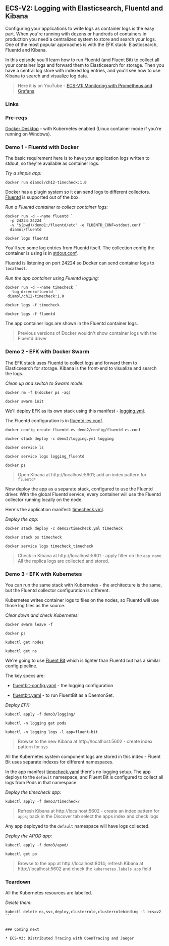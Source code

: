 ## ECS-V2: Logging with Elasticsearch, Fluentd and Kibana

Configuring your applications to write logs as container logs is the easy part. When you're running with dozens or hundreds of containers in production you need a centralized system to store and search your logs. One of the most popular approaches is with the EFK stack: Elasticsearch, Fluentd and Kibana.

In this episode you'll learn how to run Fluentd (and Fluent Bit) to collect all your container logs and forward them to Elasticsearch for storage. Then you have a central log store with indexed log entries, and you'll see how to use Kibana to search and visualize log data.

> Here it is on YouTube - [ECS-V1: Monitoring with Prometheus and Grafana](https://youtu.be/JlescH2xFok)

### Links


### Pre-reqs

[Docker Desktop](https://www.docker.com/products/docker-desktop) - with Kubernetes enabled (Linux container mode if you're running on Windows).

### Demo 1 - Fluentd with Docker

The basic requirement here is to have your application logs written to stdout, so they're available as container logs.

_Try a simple app:_

```
docker run diamol/ch12-timecheck:1.0
```

Docker has a plugin system so it can send logs to different collectors. [Fluentd]() is supported out of the box.

_Run a Fluentd container to collect container logs:_

```
docker run -d --name fluentd `
  -p 24224:24224 `
  -v "$(pwd)/demo1:/fluentd/etc" -e FLUENTD_CONF=stdout.conf `
  diamol/fluentd

docker logs fluentd
```

You'll see some log entries from Fluentd itself. The collection config the container is using is in [stdout.conf](demo1/stdout.conf).

Fluentd is listening on port 24224 so Docker can send container logs to `localhost`.

_Run the app container using Fluentd logging:_

```
docker run -d --name timecheck `
 --log-driver=fluentd `
 diamol/ch12-timecheck:1.0

docker logs -f timecheck

docker logs -f fluentd
```

The app container logs are shown in the Fluentd container logs.

> Previous versions of Docker wouldn't show container logs with the Fluentd driver

### Demo 2 - EFK with Docker Swarm

The EFK stack uses Fluentd to collect logs and forward them to Elasticsearch for storage. Kibana is the front-end to visualize and search the logs.

_Clean up and switch to Swarm mode:_

```
docker rm -f $(docker ps -aq)

docker swarm init
```

We'll deploy EFK as its own stack using this manifest - [logging.yml](demo2/logging.yml).

The Fluentd configuration is in [fluentd-es.conf](demo2/config/fluentd-es.conf).


```
docker config create fluentd-es demo2/config/fluentd-es.conf

docker stack deploy -c demo2/logging.yml logging

docker service ls

docker service logs logging_fluentd

docker ps
```

> Open Kibana at http://localhost:5601; add an index pattern for `fluentd*`

Now deploy the app as a separate stack, configured to use the Fluentd driver. With the global Fluentd service, every container will use the Fluentd collector running locally on the node. 

Here's the application manifest: [timecheck.yml](demo2/timecheck.yml ).

_Deploy the app:_

```
docker stack deploy -c demo2/timecheck.yml timecheck

docker stack ps timecheck

docker service logs timecheck_timecheck
```

> Check in Kibana at http://localhost:5601 - apply filter on the `app_name`. All the replica logs are collected and stored.

### Demo 3 - EFK with Kubernetes

You can run the same stack with Kubernetes - the architecture is the same, but the Fluentd collector configuration is different.

Kubernetes writes container logs to files on the nodes, so Fluentd will use those log files as the source.

_Clear down and check Kubernetes:_

```
docker swarm leave -f

docker ps 

kubectl get nodes

kubectl get ns
```

We're going to use [Fluent Bit]() which is lighter than Fluentd but has a similar config pipeline.

The key specs are:

- [fluentbit-config.yaml](demo3/logging/fluentbit-config.yaml) - the logging configuration

- [fluentbit.yaml](demo3/logging/fluentbit.yaml) - to run FluentBit as a DaemonSet.

_Deploy EFK:_

```
kubectl apply -f demo3/logging/

kubectl -n logging get pods 

kubectl -n logging logs -l app=fluent-bit
```

> Browse to the new Kibana at http://localhost:5602 - create index pattern for `sys`

All the Kubernetes system component logs are stored in this index - Fluent Bit uses separate indexes for different namespaces.

In the app manifest [timecheck.yaml](demo3\timecheck\timecheck.yaml) there's no logging setup. The app deploys to the `default` namespace, and Fluent Bit is configured to collect all logs from Pods in that namespace.

_Deploy the timecheck app:_

```
kubectl apply -f demo3/timecheck/
```

> Refresh Kibana at http://localhost:5602 - create an index pattern for `apps`; back in the Discover tab select the apps index and check logs

Any app deployed to the `default` namespace will have logs collected.

_Deploy the APOD app:_

```
kubectl apply -f demo3/apod/

kubectl get po
```

> Browse to the app at http://localhost:8014; refresh Kibana at http://localhost:5602 and check the `kubernetes.labels.app` field

### Teardown

All the Kubernetes resources are labelled.

_Delete them:_

````
kubectl delete ns,svc,deploy,clusterrole,clusterrolebinding -l ecs=v2
```


### Coming next

* ECS-V3: Distributed Tracing with OpenTracing and Jaeger